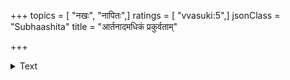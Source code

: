 +++
topics = [ "नखः", "नापितः",]
ratings = [ "vvasuki:5",]
jsonClass = "Subhaashita"
title = "आर्तनादमधिकं प्रकुर्वताम्"

+++

<details><summary>Text</summary>

आर्तनादमधिकं प्रकुर्वतां हस्तपादगलबन्धपीडनात्।  
यं छिनद्मि नखरं नृणामहं स प्ररोहति पुनर्न जन्मना॥
</details>
